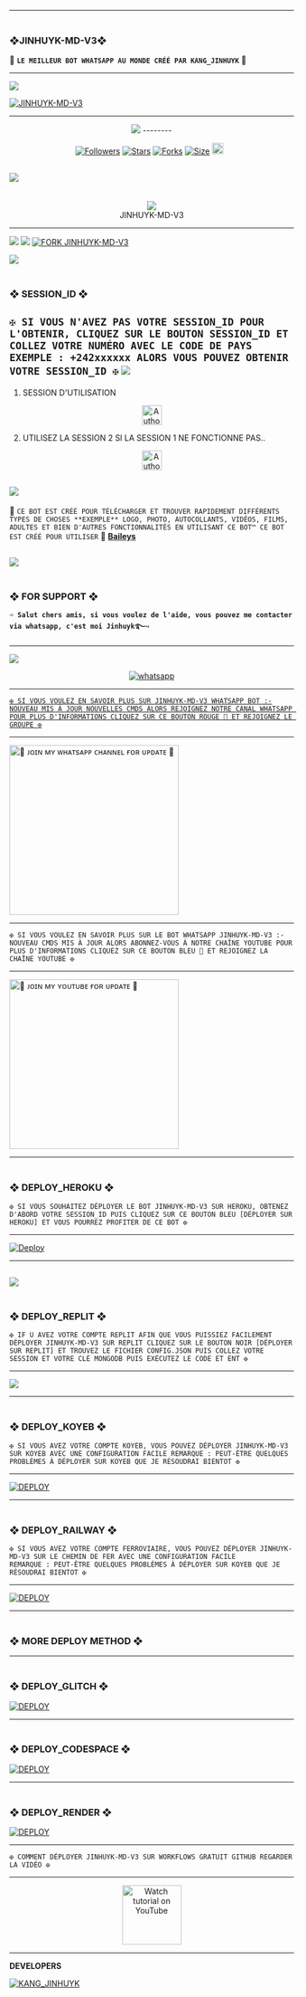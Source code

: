 ---------

### <br>  ❖JINHUYK-MD-V3❖
🔰 **`LE MEILLEUR BOT WHATSAPP AU MONDE CRÉÉ PAR KANG_JINHUYK`** 🔰

----------
<a><img src='https://i.imgur.com/LyHic3i.gif'/></a>

<a href='https://postimg.cc/LJxSq0g3' target='_blank'><img src='https://i.postimg.cc/jjbSFpsm/JINHUYK-MD-V3.jpg' border='0' alt='JINHUYK-MD-V3'/></a>

-------

 <p align="center">
  <a href="#"><img src="http://readme-typing-svg.herokuapp.com?color=00008B&center=true&vCenter=true&multiline=false&lines=`JINHUYK+-+MD+-+V3+WHATSAPP+BOT`" alt="">

<br>
<a><img src='https://i.imgur.com/LyHic3i.gif'/></a>
--------

<p align="center">
<a href="https://github.com/KangJinhuyk/"><img title="Followers" src="https://img.shields.io/github/followers/KangJinhuyk?color=blue&style=flat-square"></a>
<a href="https://github.com/KangJinhuyk/JINHUYK-MD-V3/stargazers/"><img title="Stars" src="https://img.shields.io/github/stars/KangJinhuyk/JINHUYK-MD-V3?color=blue&style=flat-square"></a>
<a href="https://github.com/KangJinhuyk/JINHUYK-MD-V3/network/members"><img title="Forks" src="https://img.shields.io/github/forks/KangJinhuyk/JINHUYK-MD-V3?color=blue&style=flat-square"></a>
<a href="https://github.com/KangJinhuyk/JINHUYK-MD-V3/"><img title="Size" src="https://img.shields.io/github/repo-size/KangJinhuyk/JINHUYK-MD-V3?style=flat-square&color=blue"></a>
<a href="https://github.com/KangJinhuyk/JINHUYK-MD-V3/graphs/commit-activity"><img height="20" src="https://img.shields.io/badge/Maintained%3F-yes-green.svg"></a>&nbsp;&nbsp;
</p>
<p align='center'>
</p>

<a><img src='https://i.imgur.com/LyHic3i.gif'/></a>
-----------
<div align="center"><br> <img src="https://profile-counter.glitch.me/SILENT-SOBX-MD/count.svg" /><br>JINHUYK-MD-V3</div>

------------

<a><img src='https://i.imgur.com/LyHic3i.gif'/></a>
<a><img src='https://i.imgur.com/LyHic3i.gif'/></a>
[![FORK JINHUYK-MD-V3](https://img.shields.io/badge/FORK%20-JINHUYK%20MD%20V2-white)](https://github.com/KangJinhuyk/JINHUYK-MD-V3/fork)

<a><img src='https://i.imgur.com/LyHic3i.gif'/></a>
### <br>    ❖ SESSION_ID ❖


`✠ SI VOUS N'AVEZ PAS VOTRE SESSION_ID POUR L'OBTENIR, CLIQUEZ SUR LE BOUTON SESSION_ID ET COLLEZ VOTRE NUMÉRO AVEC LE CODE DE PAYS EXEMPLE : +242xxxxxx ALORS VOUS POUVEZ OBTENIR VOTRE SESSION_ID ✠`
<a><img src='https://i.imgur.com/LyHic3i.gif'/></a>
----------
1. SESSION D'UTILISATION 
<p align="center">
<a href="https://pair-session-kermv4-pair.onrender.com"><img height= "35" title="Author" src="https://img.shields.io/badge/GET SESSION ID:1-black?style=for-the-badge&logo=render"></a>
<p/>

2. UTILISEZ LA SESSION 2 SI LA SESSION 1 NE FONCTIONNE PAS..
<p align="center">
<a href="https://twond-session-kermv4.onrender.com"><img height= "35" title="Author" src="https://img.shields.io/badge/GET SESSION ID:2-black?style=for-the-badge&logo=render"></a>
<p/>

<a><img src='https://i.imgur.com/LyHic3i.gif'/></a>
---------------

🥂 `CE BOT EST CRÉÉ POUR TÉLÉCHARGER ET TROUVER RAPIDEMENT DIFFÉRENTS TYPES DE CHOSES **EXEMPLE** LOGO, PHOTO, AUTOCOLLANTS, VIDÉOS, FILMS, ADULTES ET BIEN D'AUTRES FONCTIONNALITÉS EN UTILISANT CE BOT™ CE BOT EST CRÉÉ POUR UTILISER` 🥂 **[Baileys](https://github.com/WhiskeySockets/Baileys)**

<a><img src='https://i.imgur.com/LyHic3i.gif'/></a>
------------------

### <br> ❖ FOR SUPPORT ❖

**`➩ Salut chers amis, si vous voulez de l'aide, vous pouvez me contacter via whatsapp, c'est moi Jinhuyk࿐➺`**

-------
<a><img src='https://i.imgur.com/LyHic3i.gif'/></a>
<p align="center">
  <a href="https://wa.me/+242067274650?text=*ʜɪɪ+ᴋᴇʀᴍ+ɪ+ɴᴇᴇᴅ+ʜᴇʟᴘ!.+ɪ+ᴍᴇssᴀɢᴇᴅ+ʏᴏᴜ+ғʀᴏᴍ+ᴊɪɴʜᴜʏᴋ-ᴍᴅ-ᴠ3+ʀᴇᴘᴏ!!*" target="_blank">
    <img alt="whatsapp" src="https://img.shields.io/badge/ Whatsapp -25D366?style=for-the-badge&logo=whatsapp&logoColor=white" />

-----------    

`✠ SI VOUS VOULEZ EN SAVOIR PLUS SUR JINHUYK-MD-V3 WHATSAPP BOT :-NOUVEAU MIS À JOUR NOUVELLES CMDS ALORS REJOIGNEZ NOTRE CANAL WHATSAPP POUR PLUS D'INFORMATIONS CLIQUEZ SUR CE BOUTON ROUGE 🔳 ET REJOIGNEZ LE GROUPE ✠`

---------

<a href="https://whatsapp.com/channel/0029Vajrhmz96H4IsEjh4a41"><img src="https://img.shields.io/badge/%F0%9F%8E%89%20ᴊᴏɪɴ%20ᴏᴜʀ%20ᴡʜᴀᴛsᴀᴘᴘ%20ᴄʜᴀɴɴᴇʟ-red" alt="🔰 ᴊᴏɪɴ ᴍʏ ᴡʜᴀᴛsᴀᴘᴘ ᴄʜᴀɴɴᴇʟ ғᴏʀ ᴜᴘᴅᴀᴛᴇ 🔰" width="300"></a>

-----------

`✠ SI VOUS VOULEZ EN SAVOIR PLUS SUR LE BOT WHATSAPP JINHUYK-MD-V3 :-NOUVEAU CMDS MIS À JOUR ALORS ABONNEZ-VOUS À NOTRE CHAÎNE YOUTUBE POUR PLUS D'INFORMATIONS CLIQUEZ SUR CE BOUTON BLEU 🔳 ET REJOIGNEZ LA CHAÎNE YOUTUBE ✠`

----------

<a href="https://www.youtube.com/@SASAKICOMPAGNIE"><img src="https://img.shields.io/badge/%F0%9F%8E%89%20ᴊᴏɪɴ%20ᴏᴜʀ%20ʏᴏᴜᴛᴜʙᴇ%20ᴄʜᴀɴɴᴇʟ-blue" alt="🔰 ᴊᴏɪɴ ᴍʏ ʏᴏᴜᴛᴜʙᴇ ғᴏʀ ᴜᴘᴅᴀᴛᴇ 🔰" width="300"></a>

--------------
 
### <br>   ❖ DEPLOY_HEROKU ❖

`✠ SI VOUS SOUHAITEZ DÉPLOYER LE BOT JINHUYK-MD-V3 SUR HEROKU, OBTENEZ D'ABORD VOTRE SESSION_ID PUIS CLIQUEZ SUR CE BOUTON BLEU [DÉPLOYER SUR HEROKU] ET VOUS POURREZ PROFITER DE CE BOT ✠`

------------
 
[![Deploy](https://www.herokucdn.com/deploy/button.svg)](https://dashboard.heroku.com/new-app?template=https://github.com/KangJinhuyk/JINHUYK-MD-V3)

----------
<a><img src='https://i.imgur.com/LyHic3i.gif'/></a>
----------

### <br>    ❖ DEPLOY_REPLIT ❖

`✠ IF U AVEZ VOTRE COMPTE REPLIT AFIN QUE VOUS PUISSIEZ FACILEMENT DÉPLOYER JINHUYK-MD-V3 SUR REPLIT CLIQUEZ SUR LE BOUTON NOIR [DÉPLOYER SUR REPLIT] ET TROUVEZ LE FICHIER CONFIG.JSON PUIS COLLEZ VOTRE SESSION ET VOTRE CLÉ MONGODB PUIS EXÉCUTEZ LE CODE ET ENT ✠`

-------------

<p align="left"><a href="https://repl.it/github/KangJinhuyk/JINHUYK-MD-V3"> <img src='https://img.shields.io/badge/-REPLIT-orange?style=for-the-badge&logo=replit&logoColor=white'/></a>

--------------

### <br>   ❖ DEPLOY_KOYEB ❖

`✠ SI VOUS AVEZ VOTRE COMPTE KOYEB, VOUS POUVEZ DÉPLOYER JINHUYK-MD-V3 SUR KOYEB AVEC UNE CONFIGURATION FACILE REMARQUE : PEUT-ÊTRE QUELQUES PROBLÈMES À DÉPLOYER SUR KOYEB QUE JE RÉSOUDRAI BIENTOT ✠`

---------

<a href='https://app.koyeb.com/auth/signin' target="_blank"><img alt='DEPLOY' src='https://img.shields.io/badge/-KOYEB-blue?style=for-the-badge&logo=koyeb&logoColor=white'/></a>

------------

### <br>  ❖ DEPLOY_RAILWAY ❖

`✠ SI VOUS AVEZ VOTRE COMPTE FERROVIAIRE, VOUS POUVEZ DÉPLOYER JINHUYK-MD-V3 SUR LE CHEMIN DE FER AVEC UNE CONFIGURATION FACILE REMARQUE : PEUT-ÊTRE QUELQUES PROBLÈMES À DÉPLOYER SUR KOYEB QUE JE RÉSOUDRAI BIENTOT ✠`

--------

<a href='https://railway.app/new' target="_blank"><img alt='DEPLOY' src='https://img.shields.io/badge/RAILWAY-h?color=black&style=for-the-badge&logo=railway'/></a></p>

---------------

### <br> ❖ MORE DEPLOY METHOD ❖

--------
### <br>   ❖ DEPLOY_GLITCH ❖

<a href='https://glitch.com/signup' target="_blank"><img alt='DEPLOY' src='https://img.shields.io/badge/GLITCH-h?color=pink&style=for-the-badge&logo=glitch'/></a></p>

--------

### <br>   ❖ DEPLOY_CODESPACE ❖

<a href='https://github.com/codespaces/new' target="_blank"><img alt='DEPLOY' src='https://img.shields.io/badge/CODESPACE-h?color=navy&style=for-the-badge&logo=visualstudiocode'/></a></p>

--------

### <br>   ❖ DEPLOY_RENDER ❖

<a href='https://dashboard.render.com' target="_blank"><img alt='DEPLOY' src='https://img.shields.io/badge/RENDER-h?color=maroon&style=for-the-badge&logo=render'/></a></p>

-----------
`✠ COMMENT DÉPLOYER JINHUYK-MD-V3 SUR WORKFLOWS GRATUIT GITHUB REGARDER LA VIDÉO ✠`

-------------

<p align="center">
   <a href="https://www.youtube.com/@SASAKICOMPAGNIE"><img src="https://i.ibb.co/71mYRh4/116-1161192-podcast-subscribe-listen-button-youtube-sign-hd-png.png" alt="Watch tutorial on YouTube" border="0"  width="105">
    </a>
</p>

-------------

**DEVELOPERS**
    
   <a href='https://pomf2.lain.la/f/crsiwkwa' target='_blank'><img src='https://pomf2.lain.la/f/crsiwkwa.jpg' border='0' alt='KANG_JINHUYK'/></a>
